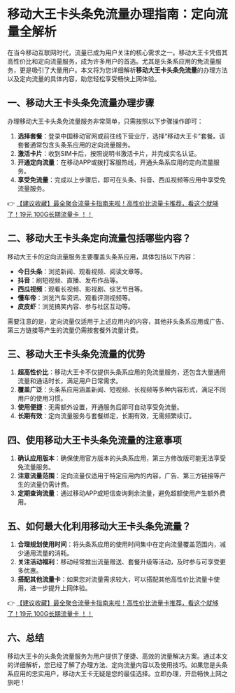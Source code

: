# 移动大王卡头条免流量办理指南：定向流量全解析

在当今移动互联网时代，流量已成为用户关注的核心需求之一。移动大王卡凭借其高性价比和定向流量服务，成为许多用户的首选。尤其是头条系应用的免流量服务，更是吸引了大量用户。本文将为您详细解析**移动大王卡头条免流量**的办理方法以及定向流量的具体内容，助您轻松享受畅快上网体验。

## 一、移动大王卡头条免流量办理步骤

办理移动大王卡头条免流量服务非常简单，只需按照以下步骤操作即可：

1. **选择套餐**：登录中国移动官网或前往线下营业厅，选择“移动大王卡”套餐。该套餐通常包含头条系应用的定向流量服务。
2. **激活卡片**：收到SIM卡后，按照说明书激活卡片，并完成实名认证。
3. **开通定向流量**：在移动APP或拨打客服热线，开通头条系应用的定向流量服务。
4. **享受免流量**：完成以上步骤后，即可在头条、抖音、西瓜视频等应用中享受免流量服务。

👉 [【建议收藏】最全聚合流量卡指南来啦！高性价比流量卡推荐，看这个就够了！19元 100G长期流量卡 ！！](https://bit.ly/Liuliangka)

## 二、移动大王卡头条定向流量包括哪些内容？

移动大王卡的定向流量服务主要覆盖头条系应用，具体包括以下内容：

- **今日头条**：浏览新闻、观看视频、阅读文章等。
- **抖音**：刷短视频、直播、发布作品等。
- **西瓜视频**：观看长视频、影视剧、综艺节目等。
- **懂车帝**：浏览汽车资讯、观看评测视频等。
- **皮皮虾**：浏览搞笑内容、参与社区互动等。

需要注意的是，定向流量仅适用于上述应用内的内容，其他非头条系应用或广告、第三方链接等产生的流量仍需按套餐外流量计费。

## 三、移动大王卡头条免流量的优势

1. **超高性价比**：移动大王卡不仅提供头条系应用的免流量服务，还包含大量通用流量和通话时长，满足用户日常需求。
2. **覆盖广泛**：头条系应用涵盖新闻、短视频、长视频等多种内容形式，满足不同用户的使用习惯。
3. **使用便捷**：无需额外设置，开通服务后即可自动享受免流量。
4. **长期有效**：定向流量服务与套餐绑定，长期有效，无需频繁续订。

## 四、使用移动大王卡头条免流量的注意事项

1. **确认应用版本**：确保使用官方版本的头条系应用，第三方修改版可能无法享受免流量服务。
2. **注意流量范围**：定向流量仅适用于特定应用内的内容，广告、第三方链接等产生的流量仍需计费。
3. **定期查询流量**：通过移动APP或短信查询剩余流量，避免超额使用产生额外费用。

## 五、如何最大化利用移动大王卡头条免流量？

1. **合理规划使用时间**：将头条系应用的使用时间集中在定向流量覆盖范围内，减少通用流量的消耗。
2. **关注活动福利**：移动经常推出流量赠送、套餐升级等活动，及时参与可享受更多优惠。
3. **搭配其他流量卡**：如果您对流量需求较大，可以搭配其他高性价比流量卡使用，进一步提升上网体验。

👉 [【建议收藏】最全聚合流量卡指南来啦！高性价比流量卡推荐，看这个就够了！19元 100G长期流量卡 ！！](https://bit.ly/Liuliangka)

## 六、总结

移动大王卡的头条免流量服务为用户提供了便捷、高效的流量解决方案。通过本文的详细解析，您已经了解了办理方法、定向流量内容以及使用技巧。如果您是头条系应用的忠实用户，移动大王卡无疑是您的最佳选择。立即办理，开启畅快上网之旅吧！